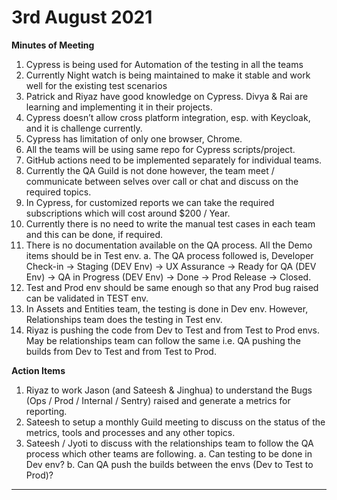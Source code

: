 # 3rd August 2021

**Minutes of Meeting**

1. Cypress is being used for Automation of the testing in all the teams
2. Currently Night watch is being maintained to make it stable and work well for the existing test scenarios
3. Patrick and Riyaz have good knowledge on Cypress. Divya & Rai are learning and implementing it in their projects.
4. Cypress doesn’t allow cross platform integration, esp. with Keycloak, and it is challenge currently.
5. Cypress has limitation of only one browser, Chrome.
6. All the teams will be using same repo for Cypress scripts/project.
7. GitHub actions need to be implemented separately for individual teams.
8. Currently the QA Guild is not done however, the team meet / communicate between selves over call or chat and discuss on the required topics.
9. In Cypress, for customized reports we can take the required subscriptions which will cost around $200 / Year.
10. Currently there is no need to write the manual test cases in each team and this can be done, if required.
11. There is no documentation available on the QA process. All the Demo items should be in Test env.
a. The QA process followed is, Developer Check-in -> Staging (DEV Env) -> UX Assurance -> Ready for QA (DEV Env) -> QA in Progress (DEV Env) -> Done -> Prod Release -> Closed.
12. Test and Prod env should be same enough so that any Prod bug raised can be validated in TEST env.
13. In Assets and Entities team, the testing is done in Dev env. However, Relationships team does the testing in Test env.
14. Riyaz is pushing the code from Dev to Test and from Test to Prod envs. May be relationships team can follow the same i.e. QA pushing the builds from Dev to Test and from Test to Prod.

**Action Items**

1. Riyaz to work Jason (and Sateesh & Jinghua) to understand the Bugs (Ops / Prod / Internal / Sentry) raised and generate a metrics for reporting.
2. Sateesh to setup a monthly Guild meeting to discuss on the status of the metrics, tools and processes and any other topics.
3. Sateesh / Jyoti to discuss with the relationships team to follow the QA process which other teams are following.
a. Can testing to be done in Dev env?
b. Can QA push the builds between the envs (Dev to Test to Prod)?

---
